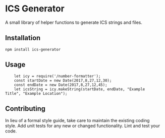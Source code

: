 # ICS Generator

A small library of helper functions to generate ICS strings and files.

## Installation

  `npm install ics-generator`

## Usage
```
    let icy = require('/number-formatter');
    const startDate = new Date(2017,8,27,12,30);
    const endDate = new Date(2017,8,27,12,45);
    let icsString = icy.makeString(startDate, endDate, "Example Title", "Example Location");
```

## Contributing

In lieu of a formal style guide, take care to maintain the existing coding style. Add unit tests for any new or changed functionality. Lint and test your code.
